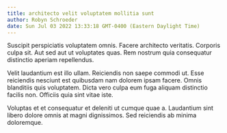```yaml
---
title: architecto velit voluptatem mollitia sunt
author: Robyn Schroeder
date: Sun Jul 03 2022 13:33:18 GMT-0400 (Eastern Daylight Time)
---
```

Suscipit perspiciatis voluptatem omnis. Facere architecto veritatis. Corporis culpa sit. Aut sed aut ut voluptates quas. Rem nostrum quia consequatur distinctio aperiam repellendus.

 Velit laudantium est illo ullam. Reiciendis non saepe commodi ut. Esse reiciendis nesciunt est quibusdam nam dolorem ipsam facere. Omnis blanditiis quis voluptatem. Dicta vero culpa eum fuga aliquam distinctio facilis non. Officiis quia sint vitae iste.

 Voluptas et et consequatur et deleniti ut cumque quae a. Laudantium sint libero dolore omnis at magni dignissimos. Sed reiciendis ab minima doloremque.